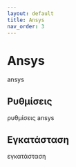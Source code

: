 ```yaml
---
layout: default
title: Ansys
nav_order: 3
---
```


# Ansys

ansys

## Ρυθμίσεις

ρυθμίσεις ansys

## Εγκατάσταση

εγκατάσταση
